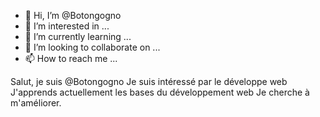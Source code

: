 - 👋 Hi, I’m @Botongogno
- 👀 I’m interested in ...
- 🌱 I’m currently learning ...
- 💞️ I’m looking to collaborate on ...
- 📫 How to reach me ...

<!---
Botongogno/Botongogno is a ✨ special ✨ repository because its `README.md` (this file) appears on your GitHub profile.
You can click the Preview link to take a look at your changes.
--->
Salut, je suis @Botongogno
Je suis intéressé par le développe web
J'apprends actuellement les bases du développement web
Je cherche à  m'améliorer.
